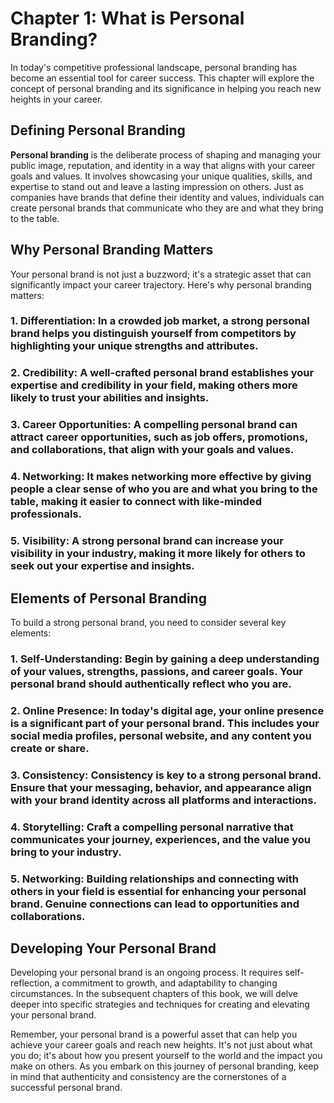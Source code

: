 Chapter 1: What is Personal Branding?
=====================================

In today's competitive professional landscape, personal branding has become an essential tool for career success. This chapter will explore the concept of personal branding and its significance in helping you reach new heights in your career.

Defining Personal Branding
--------------------------

**Personal branding** is the deliberate process of shaping and managing your public image, reputation, and identity in a way that aligns with your career goals and values. It involves showcasing your unique qualities, skills, and expertise to stand out and leave a lasting impression on others. Just as companies have brands that define their identity and values, individuals can create personal brands that communicate who they are and what they bring to the table.

Why Personal Branding Matters
-----------------------------

Your personal brand is not just a buzzword; it's a strategic asset that can significantly impact your career trajectory. Here's why personal branding matters:

### 1. **Differentiation**: In a crowded job market, a strong personal brand helps you distinguish yourself from competitors by highlighting your unique strengths and attributes.

### 2. **Credibility**: A well-crafted personal brand establishes your expertise and credibility in your field, making others more likely to trust your abilities and insights.

### 3. **Career Opportunities**: A compelling personal brand can attract career opportunities, such as job offers, promotions, and collaborations, that align with your goals and values.

### 4. **Networking**: It makes networking more effective by giving people a clear sense of who you are and what you bring to the table, making it easier to connect with like-minded professionals.

### 5. **Visibility**: A strong personal brand can increase your visibility in your industry, making it more likely for others to seek out your expertise and insights.

Elements of Personal Branding
-----------------------------

To build a strong personal brand, you need to consider several key elements:

### 1. **Self-Understanding**: Begin by gaining a deep understanding of your values, strengths, passions, and career goals. Your personal brand should authentically reflect who you are.

### 2. **Online Presence**: In today's digital age, your online presence is a significant part of your personal brand. This includes your social media profiles, personal website, and any content you create or share.

### 3. **Consistency**: Consistency is key to a strong personal brand. Ensure that your messaging, behavior, and appearance align with your brand identity across all platforms and interactions.

### 4. **Storytelling**: Craft a compelling personal narrative that communicates your journey, experiences, and the value you bring to your industry.

### 5. **Networking**: Building relationships and connecting with others in your field is essential for enhancing your personal brand. Genuine connections can lead to opportunities and collaborations.

Developing Your Personal Brand
------------------------------

Developing your personal brand is an ongoing process. It requires self-reflection, a commitment to growth, and adaptability to changing circumstances. In the subsequent chapters of this book, we will delve deeper into specific strategies and techniques for creating and elevating your personal brand.

Remember, your personal brand is a powerful asset that can help you achieve your career goals and reach new heights. It's not just about what you do; it's about how you present yourself to the world and the impact you make on others. As you embark on this journey of personal branding, keep in mind that authenticity and consistency are the cornerstones of a successful personal brand.
